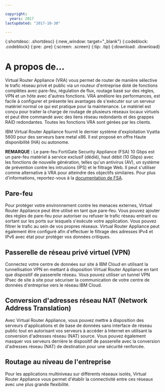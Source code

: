 ```yaml
---

copyright:
  years: 2017
lastupdated: "2017-10-30"

---
```


{:shortdesc: .shortdesc}
{:new_window: target="_blank"}
{:codeblock: .codeblock}
{:pre: .pre}
{:screen: .screen}
{:tip: .tip}
{:download: .download}

# A propos de...
Virtual Router Appliance (VRA) vous permet de router de manière sélective le trafic réseau privé et public via un routeur d'entreprise doté de fonctions complètes avec pare-feu, régulation de flux, routage basé sur des règles, VPN et un hôte avec d'autres fonctions. VRA améliore les performances, est facile à configurer et présente les avantages de s'exécuter sur un serveur matériel normal ce qui est pratique pour la maintenance. Le matériel est conçu pour traiter la charge de routage de plusieurs réseaux locaux virtuels et peut être commandé avec des liens réseau redondants et des grappes RAID redondantes. Toutes les fonctions VRA sont gérées par les clients.  

IBM Virtual Router Appliance fournit le dernier système d'exploitation Vyatta 5600 pour des serveurs bare metal x86. Il est proposé en offre Haute disponibilité (HA) ou autonome.

**REMARQUE :** Le pare-feu FortiGate Security Appliance (FSA) 10 Gbps est un pare-feu matériel à service exclusif (dédié), haut débit (10 Gbps) avec les fonctions de nouvelle génération, telles qu'un antivirus (AV), un système de prévention contre les intrusions (IPS) et le filtrage Web. Il peut s'utiliser comme alternative à VRA pour atteindre des objectifs similaires. Pour plus d'informations, reportez-vous à la [documentation de FSA](https://console.bluemix.net/docs/infrastructure/fortigate-10g/getting-started.html#getting-started).

## Pare-feu
Pour protéger votre environnement contre les menaces externes, Virtual Router Appliance peut être utilisé en tant que pare-feu. Vous pouvez ajouter des règles de pare-feu pour autoriser ou refuser le trafic réseau entrant ou sortant sur les ports sur lesquels s'exécute votre application. Vous pouvez filtrer le trafic au sein de vos propres réseaux. Virtual Router Appliance peut également être configuré afin d'effectuer le filtrage des adresses IPv4 et IPv6 avec état pour protéger vos données critiques.

## Passerelle de réseau privé virtuel (VPN)
Connectez votre centre de données sur site à IBM Cloud en utilisant la tunnellisation VPN en mettant à disposition Virtual Router Appliance en tant que dispositif de passerelle réseau. Vous pouvez utiliser un tunnel VPN IPsec de site à site pour sécuriser la communication de votre centre de données d'entreprise vers le réseau IBM Cloud.

## Conversion d'adresses réseau NAT (Network Address Translation)
Avec Virtual Router Appliance, vous pouvez mettre à disposition des serveurs d'applications et de base de données sans interface de réseau public tout en autorisant vos serveurs à accéder à Internet en utilisant la conversion d'adresses réseau (NAT) source. Vous pouvez également masquer vos serveurs derrière le dispositif de passerelle avec la conversion d'adresses réseau (NAT) de destination pour une sécurité renforcée.

## Routage au niveau de l'entreprise
Pour les applications multiniveau sur différents réseaux isolés, Virtual Router Appliance vous permet d'établir la connectivité entre ces réseaux avec une plus grande flexibilité.
